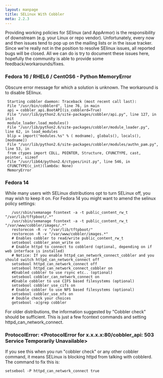 ```yaml
---
layout: manpage
title: SELinux With Cobbler
meta: 2.2.3
---
```

Providing working policies for SElinux (and AppArmor) is the responsibility of downstream (e.g. your Linux or repo vendor). Unfortunately, every now and then issues tend to pop up on the mailing lists or in the issue tracker. Since we're really not in the position to resolve SElinux issues, all reported bugs will be closed. All we can do is try to document these issues here, hopefully the community is able to provide some feedback/workarounds/fixes.

### Fedora 16 / RHEL6 / CentOS6 - Python MemoryError

Obscure error message for which a solution is unknown. The workaround is to disable SElinux.

     Starting cobbler daemon: Traceback (most recent call last):
     File "/usr/bin/cobblerd", line 76, in main
     api = cobbler_api.BootAPI(is_cobblerd=True)
     File "/usr/lib/python2.6/site-packages/cobbler/api.py", line 127, in init
     module_loader.load_modules()
     File "/usr/lib/python2.6/site-packages/cobbler/module_loader.py", line 62, in load_modules
     blip = import("modules.%s" % ( modname), globals(), locals(), [modname])
     File "/usr/lib/python2.6/site-packages/cobbler/modules/authn_pam.py", line 53, in
     from ctypes import CDLL, POINTER, Structure, CFUNCTYPE, cast, pointer, sizeof
     File "/usr/lib64/python2.6/ctypes/init.py", line 546, in
     CFUNCTYPE(c_int)(lambda: None)
     MemoryError

### Fedora 14

While many users with SELinux distributions opt to turn SELinux off, you may wish to keep it on.  For Fedora 14 you might want to amend the selinux policy settings:

       /usr/sbin/semanage fcontext -a -t public_content_rw_t "/var/lib/tftpboot/.*"
       /usr/sbin/semanage fcontext -a -t public_content_rw_t "/var/www/cobbler/images/.*"
       restorecon -R -v "/var/lib/tftpboot/"
       restorecon -R -v "/var/www/cobbler/images.*"
       # Enables cobbler to read/write public_content_rw_t
       setsebool cobbler_anon_write on
       # Enable httpd to connect to cobblerd (optional, depending on if web interface is installed)
       # Notice: If you enable httpd_can_network_connect_cobbler and you should switch httpd_can_network_connect off
       setsebool httpd_can_network_connect off
       setsebool httpd_can_network_connect_cobbler on
       #Enabled cobbler to use rsync etc.. (optional)
       setsebool cobbler_can_network_connect on
       #Enable cobbler to use CIFS based filesystems (optional)
       setsebool cobbler_use_cifs on
       # Enable cobbler to use NFS based filesystems (optional)
       setsebool cobbler_use_nfs on
       # Double check your choices
       getsebool -a|grep cobbler

For older distributions, the information suggested by "Cobbler check" should be sufficient.   This is just a few fcontext commands and setting httpd_can_network_connect.

### ProtocolError: &lt;ProtocolError for x.x.x.x:80/cobbler_api: 503 Service Temporarily Unavailable&gt;

If you see this when you run "cobbler check" or any other cobbler command, it means SELinux is blocking httpd from talking with cobblerd. The command to fix this is:

`setsebool -P httpd_can_network_connect true`

